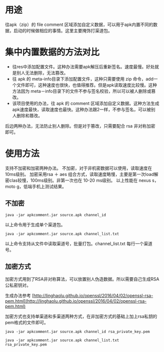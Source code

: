 # 用途 #

往apk（zip）的 file comment 区域添加自定义数据，可以用于apk内置不同的数据，启动的时候做相应的事情。这里主要掩饰打渠道包。

# 集中内置数据的方法对比 #

- 往res中添加配置文件。这种办法需要apk解压后重新签名。速度最慢。好处就是别人无法删除，无法篡改。
- 往 apk 的 meta-info目录下添加配置文件，这种只需要使用 zip 命令，add一个文件即可，这种速度也很快，也值得推荐。但是apk读取速度比较慢。这种方法因为 meta－info目录下的文件不参与签名校验，所以可以被人删除或篡改。
- 该项目使用的办法，往 apk 的 comment 区域添加自定义数据。这种方法生成apk速度最快，读取速度也最快。这种办法跟2一样，不参与签名，可以被别人删除和篡改。

后边两种办法，无法防止别人删除。但是对于篡改，只需要配合 rsa 非对称加密即可。

# 使用方法 #

支持不加密和加密两种办法。
不加密，对于非机密数据可以使用，读取速度在10ms级别。
加密采用rsa ＋ aes 组合方式，读取速度略慢，主要是第一次load解密clas较慢，100ms级别。非第一次也在 10-20 ms级别。
以上性能在 nexus s，moto g，低端手机上测试结果。

## 不加密 ##

`java -jar apkcomment.jar source.apk channel_id`

以上命令用于生成单个渠道包。

`java -jar apkcomment.jar source.apk channel_list.txt`

以上命令支持从文件中读取渠道号，批量打包。channel_list.txt 每行一个渠道号。

## 加密方式 ##

加密方式用到了RSA非对称算法，可以放置别人伪造数据。所以需要自己生成RSA公私密钥对。

生成办法参考 [http://linghaolu.github.io/openssl/2016/04/02/openssl-rsa-pem.html](http://linghaolu.github.io/openssl/2016/04/02/openssl-rsa-pem.html)

加密方式也支持单渠道和多渠道两种方式，在非加密方式的基础上加上rsa私钥的pem格式的文件即可。

`java -jar apkcomment.jar source.apk channel_id rsa_private_key.pem`

`java -jar apkcomment.jar source.apk channel_list.txt rsa_private_key.pem`
